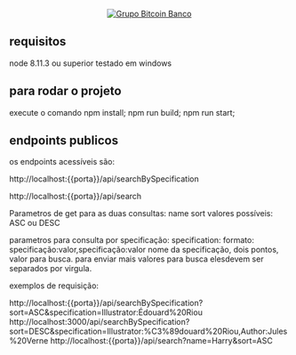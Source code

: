 <p align="center">
  <a href="https://www.btc-banco.com">
      <img src="https://s3.amazonaws.com/assinaturas-de-emails/btc.png" alt="Grupo Bitcoin Banco"/>
  </a>
</p>

## requisitos
node 8.11.3 ou superior
testado em windows

## para rodar o projeto
execute o comando npm install;
npm run build;
npm run start;


## endpoints publicos
os endpoints acessíveis são:

http://localhost:{{porta}}/api/searchBySpecification

http://localhost:{{porta}}/api/search

Parametros de get para as duas consultas:
name
sort
  valores possíveis: ASC ou DESC

parametros para consulta por specificação:
specification:
  formato: specificação:valor,specificação:valor
  nome da specificação, dois pontos, valor para busca.
  para enviar mais valores para busca elesdevem ser separados por virgula.

exemplos de requisição:

http://localhost:{{porta}}/api/searchBySpecification?sort=ASC&specification=Illustrator:Édouard%20Riou
http://localhost:3000/api/searchBySpecification?sort=DESC&specification=Illustrator:%C3%89douard%20Riou,Author:Jules%20Verne
http://localhost:{{porta}}/api/search?name=Harry&sort=ASC
